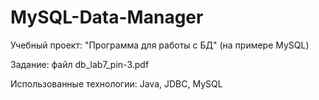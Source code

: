 # MySQL-Data-Manager

Учебный проект: "Программа для работы с БД" (на примере MySQL)

Задание: файл db_lab7_pin-3.pdf

Использованные технологии: Java, JDBC, MySQL
